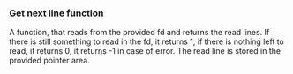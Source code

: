 ### Get next line function
A function, that reads from the provided fd and returns the read lines.
If there is still something to read in the fd, it returns 1, if there is
nothing left to read, it returns 0, it returns -1 in case of error.
The read line is stored in the provided pointer area.
